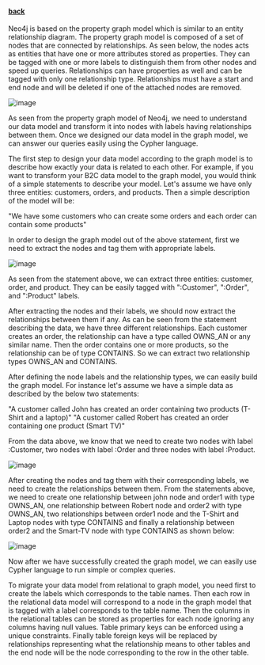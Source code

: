 #### [back](data_modeling_main.md)


Neo4j is based on the property graph model which is similar to an entity relationship diagram. The property graph model is composed of a set of nodes that are connected by relationships. As seen below, the nodes acts as entities that have one or more attributes stored as properties. They can be tagged with one or more labels to distinguish them from other nodes and speed up queries. Relationships can have properties as well and can be tagged with only one relationship type. Relationships must have a start and end node and will be deleted if one of the attached nodes are removed. 

![image](http://dev.assets.neo4j.com.s3.amazonaws.com/wp-content/uploads/graphdb-gve.png) 



As seen from the property graph model of Neo4j, we need to understand our data model and transform it into nodes with labels having relationships between them. Once we designed our data model in the graph model, we can answer our queries easily using the Cypher language. 

The first step to design your data model according to the graph model is to describe how exactly your data is related to each other. For example, if you want to transform your B2C data model to the graph model, you would think of a simple statements to describe your model. Let's assume we have only three entities: customers, orders, and products. Then a simple description of the model will be:

"We have some customers who can create some orders and each order can contain some products"

In order to design the graph model out of the above statement, first we need to extract the nodes and tag them with appropriate labels.



![image](https://s3.amazonaws.com/3arta/graphdb_nodes_overview.png)




As seen from the statement above, we can extract three entities: customer, order, and product. They can be easily tagged with ":Customer", ":Order", and ":Product" labels. 

After extracting the nodes and their labels, we should now extract the relationships between them if any. As can be seen from the statement describing the data, we have three different relationships. Each customer creates an order, the relationship can have a type called OWNS_AN or any similar name. Then the order contains one or more products, so the relationship can be of type CONTAINS. So we can extract two relationship types OWNS_AN and CONTAINS. 


After defining the node labels and the relationship types, we can easily build the graph model. For instance let's assume we have a simple data as described by the below two statements:

"A customer called John has created an order containing two products (T-Shirt and a laptop)"
"A customer called Robert has created an order containing one product (Smart TV)"


From the data above, we know that we need to create two nodes with label :Customer, two nodes with label :Order and three nodes with label :Product.


![image](https://s3.amazonaws.com/3arta/Data_Modeling_Example.png)



After creating the nodes and tag them with their corresponding labels, we need to create the relationships between them. From the statements above, we need to create one relationship between john node and order1 with type OWNS_AN, one relationship between Robert node and order2 with type OWNS_AN, two relationships between order1 node and the T-Shirt and Laptop nodes with type CONTAINS and finally a relationship between order2 and the Smart-TV node with type CONTAINS as shown below:

![image](https://s3.amazonaws.com/3arta/Example_relation.png)




Now after we have successfully created the graph model, we can easily use Cypher language to run simple or complex queries. 


To migrate your data model from relational to graph model, you need first to create the labels which corresponds to the table names. Then each row in the relational data model will correspond to a node in the graph model that is tagged with a label corresponds to the table name. Then the columns in the relational tables can be stored as properties for each node ignoring any columns having null values. Table primary keys can be enforced using a unique constraints. Finally table foreign keys will be replaced by relationships representing what the relationship means to other tables and the end node will be the node corresponding to the row in the other table. 

